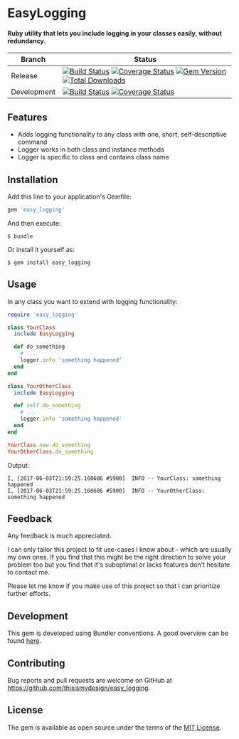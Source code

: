 # EasyLogging

#### Ruby utility that lets you include logging in your classes easily, without redundancy.

| Branch | Status |
| ------ | ------ |
| Release | [![Build Status](https://travis-ci.org/thisismydesign/easy_logging.svg?branch=release)](https://travis-ci.org/thisismydesign/easy_logging)   [![Coverage Status](https://coveralls.io/repos/github/thisismydesign/easy_logging/badge.svg?branch=release)](https://coveralls.io/github/thisismydesign/easy_logging?branch=release)   [![Gem Version](https://badge.fury.io/rb/easy_logging.svg)](https://badge.fury.io/rb/easy_logging)   [![Total Downloads](http://ruby-gem-downloads-badge.herokuapp.com/easy_logging?type=total)](https://rubygems.org/gems/easy_logging) |
| Development | [![Build Status](https://travis-ci.org/thisismydesign/easy_logging.svg?branch=master)](https://travis-ci.org/thisismydesign/easy_logging)   [![Coverage Status](https://coveralls.io/repos/github/thisismydesign/easy_logging/badge.svg?branch=master)](https://coveralls.io/github/thisismydesign/easy_logging?branch=master) |

## Features

- Adds logging functionality to any class with one, short, self-descriptive command
- Logger works in both class and instance methods
- Logger is specific to class and contains class name

## Installation

Add this line to your application's Gemfile:

```ruby
gem 'easy_logging'
```

And then execute:

    $ bundle

Or install it yourself as:

    $ gem install easy_logging

## Usage

In any class you want to extend with logging functionality:

```ruby
require 'easy_logging'

class YourClass
  include EasyLogging

  def do_something
    # ...
    logger.info 'something happened'
  end
end

class YourOtherClass
  include EasyLogging

  def self.do_something
    # ...
    logger.info 'something happened'
  end
end

YourClass.new.do_something
YourOtherClass.do_something
```

Output:
```
I, [2017-06-03T21:59:25.160686 #5900]  INFO -- YourClass: something happened
I, [2017-06-03T21:59:25.160686 #5900]  INFO -- YourOtherClass: something happened
```

## Feedback

Any feedback is much appreciated.

I can only tailor this project to fit use-cases I know about - which are usually my own ones. If you find that this might be the right direction to solve your problem too but you find that it's suboptimal or lacks features don't hesitate to contact me.

Please let me know if you make use of this project so that I can prioritize further efforts.

## Development

This gem is developed using Bundler conventions. A good overview can be found [here](http://bundler.io/v1.14/guides/creating_gem.html).

## Contributing

Bug reports and pull requests are welcome on GitHub at https://github.com/thisismydesign/easy_logging.

## License

The gem is available as open source under the terms of the [MIT License](http://opensource.org/licenses/MIT).
